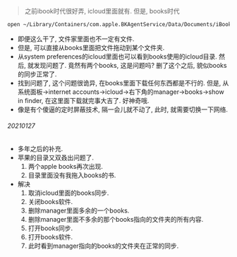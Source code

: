 > 之前ibook时代很好弄, icloud里面就有. 但是, books时代

```sh
open ~/Library/Containers/com.apple.BKAgentService/Data/Documents/iBooks
```

- 即便这么干了, 文件家里面也不一定有文件. 
- 但是, 可以直接从books里面把文件拖动到某个文件夹.
- 从system preferences的icloud里面也可以看到books使用的icloud目录. 然后, 就发现问题了. 竟然有两个books, 这是问题吗? 删了这个之后, 貌似books的同步正常了.
- 找到问题了, 这个问题很诡异, 在books里面下载任何东西都是不行的. 但是, 从系统面板->internet accounts->icloud->右下角的manager->books->show in finder, 在这里面下载就完事大吉了. 好神奇哦.
- 像是有个傻逼的定时屏蔽技术, 隔一会儿就不动了, 此时, 就需要切换一下网络.

###### 20210127

- 多年之后的补充.
- 苹果的目录又双叒出问题了. 
  1. 两个apple books再次出现.
  2. 目录里面没有我拖入books的书.
- 解决
  1. 取消icloud里面的books同步.
  2. 关闭books软件.
  3. 删除manager里面多余的一个books.
  4. 删除manager里面不多余的那个books指向的文件夹的所有内容.
  5. 打开books同步.
  6. 打开books软件.
  7. 此时看到manager指向的books的文件夹在正常的同步.